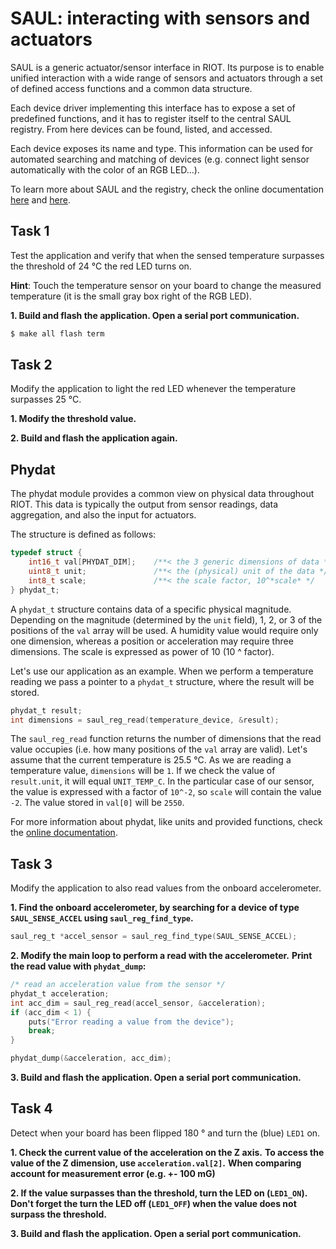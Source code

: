 # SAUL: interacting with sensors and actuators

SAUL is a generic actuator/sensor interface in RIOT. Its purpose is to enable
unified interaction with a wide range of sensors and actuators through a set of
defined access functions and a common data structure.

Each device driver implementing this interface has to expose a set of predefined
functions, and it has to register itself to the central SAUL registry. From here
devices can be found, listed, and accessed.

Each device exposes its name and type. This information can be used for
automated searching and matching of devices (e.g. connect light sensor
automatically with the color of an RGB LED...).

To learn more about SAUL and the registry, check the online documentation
[here](https://doc.riot-os.org/group__drivers__saul.html) and
[here](https://doc.riot-os.org/group__sys__saul__reg.html).

## Task 1

Test the application and verify that when the sensed temperature surpasses the
threshold of 24 °C the red LED turns on.

**Hint**: Touch the temperature sensor on your board
to change the measured temperature (it is the small gray box right of the RGB LED).

**1. Build and flash the application. Open a serial port communication.**
```sh
$ make all flash term
```

## Task 2

Modify the application to light the red LED whenever the temperature surpasses 25 °C.

**1. Modify the threshold value.**

**2. Build and flash the application again.**

## Phydat

The phydat module provides a common view on physical data throughout RIOT.
This data is typically the output from sensor readings, data aggregation, and
also the input for actuators.

The structure is defined as follows:
```C
typedef struct {
    int16_t val[PHYDAT_DIM];    /**< the 3 generic dimensions of data */
    uint8_t unit;               /**< the (physical) unit of the data */
    int8_t scale;               /**< the scale factor, 10^*scale* */
} phydat_t;
```

A `phydat_t` structure contains data of a specific physical magnitude.
Depending on the magnitude (determined by the `unit` field), 1, 2, or 3 of the
positions of the `val` array will be used. A humidity value would require only
one dimension, whereas a position or acceleration may require three dimensions.
The scale is expressed as power of 10 (10 ^ factor).

Let's use our application as an example. When we perform a temperature reading
we pass a pointer to a `phydat_t` structure, where the result will be stored.
```C
phydat_t result;
int dimensions = saul_reg_read(temperature_device, &result);
```

The `saul_reg_read` function returns the number of dimensions that the read
value occupies (i.e. how many positions of the `val` array are valid). Let's
assume that the current temperature is 25.5 °C. As we are reading a temperature
value, `dimensions` will be `1`. If we check the value of `result.unit`, it will
equal `UNIT_TEMP_C`. In the particular case of our sensor, the value is
expressed with a factor of `10^-2`, so `scale` will contain the value `-2`. The
value stored in `val[0]` will be `2550`.

For more information about phydat, like units and provided functions, check the
[online documentation](https://doc.riot-os.org/group__sys__phydat.html).

## Task 3

Modify the application to also read values from the onboard accelerometer.

**1. Find the onboard accelerometer, by searching for a device of type `SAUL_SENSE_ACCEL` using `saul_reg_find_type`.**
```C
saul_reg_t *accel_sensor = saul_reg_find_type(SAUL_SENSE_ACCEL);
```

**2. Modify the main loop to perform a read with the accelerometer.**
**Print the read value with `phydat_dump`:**
```C
/* read an acceleration value from the sensor */
phydat_t acceleration;
int acc_dim = saul_reg_read(accel_sensor, &acceleration);
if (acc_dim < 1) {
    puts("Error reading a value from the device");
    break;
}

phydat_dump(&acceleration, acc_dim);
```

**3. Build and flash the application. Open a serial port communication.**

## Task 4

Detect when your board has been flipped 180 ° and turn the (blue) `LED1` on.

**1. Check the current value of the acceleration on the Z axis.**
**To access the value of the Z dimension, use `acceleration.val[2]`.**
**When comparing account for measurement error (e.g. +- 100 mG)**

**2. If the value surpasses than the threshold, turn the LED on (`LED1_ON`).**
**Don't forget the turn the LED off (`LED1_OFF`) when the value does not surpass the threshold.**

**3. Build and flash the application. Open a serial port communication.**
